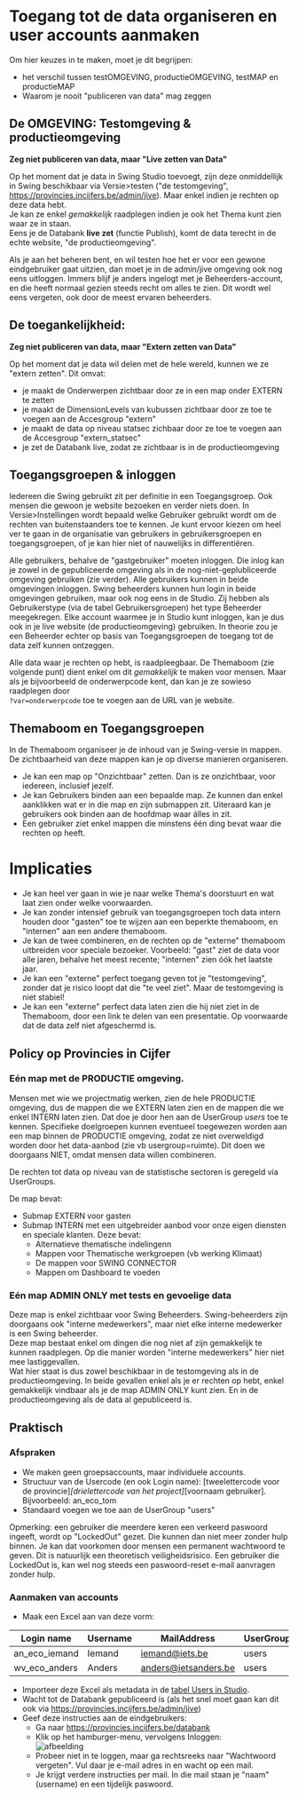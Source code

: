 # Toegang tot de data organiseren en user accounts aanmaken

Om hier keuzes in te maken, moet je dit begrijpen:

- het verschil tussen testOMGEVING, productieOMGEVING, testMAP en productieMAP
- Waarom je nooit "publiceren van data" mag zeggen

## De OMGEVING: Testomgeving & productieomgeving

**Zeg niet publiceren van data, maar "Live zetten van Data"**

Op het moment dat je data in Swing Studio toevoegt, zijn deze onmiddellijk in Swing beschikbaar via Versie>testen ("de testomgeving", https://provincies.incijfers.be/admin/jive).
Maar enkel indien je rechten op deze data hebt.  
Je kan ze enkel *gemakkelijk* raadplegen indien je ook het Thema kunt zien waar ze in staan.  
Eens je de Databank **live zet** (functie Publish), komt de data terecht in de echte website, "de productieomgeving".

Als je aan het beheren bent, en wil testen hoe het er voor een gewone eindgebruiker gaat uitzien, dan moet je in de admin/jive omgeving ook nog eens uitloggen. Immers blijf je anders ingelogt met je Beheerders-account, en die heeft normaal gezien steeds recht om alles te zien. Dit wordt wel eens vergeten, ook door de meest ervaren beheerders.


## De toegankelijkheid: 
**Zeg niet publiceren van data, maar "Extern zetten van Data"**

Op het moment dat je data wil delen met de hele wereld, kunnen we ze "extern zetten". Dit omvat:
- je maakt de Onderwerpen zichtbaar door ze in een map onder EXTERN te zetten
- je maakt de DimensionLevels van kubussen zichtbaar door ze toe te voegen aan de Accesgroup "extern"
- je maakt de data op niveau statsec zichbaar door ze toe te voegen aan de Accesgroup "extern_statsec"
- je zet de Databank live, zodat ze zichtbaar is in de productieomgeving


## Toegangsgroepen & inloggen

Iedereen die Swing gebruikt zit per definitie in een Toegangsgroep. 
Ook mensen die gewoon je website bezoeken en verder niets doen. In Versie>Instellingen wordt bepaald welke Gebruiker gebruikt wordt om de rechten van buitenstaanders toe te kennen.
Je kunt ervoor kiezen om heel ver te gaan in de organisatie van gebruikers in gebruikersgroepen en toegangsgroepen, of je kan hier niet of nauwelijks in differentiëren.

Alle gebruikers, behalve de "gastgebruiker" moeten inloggen. Die inlog kan je zowel in de gepubliceerde omgeving als in de nog-niet-geplubliceerde omgeving gebruiken (zie verder). Alle gebruikers kunnen in beide omgevingen inloggen. 
Swing beheerders kunnen hun login in beide omgevingen gebruiken, maar ook nog eens in de Studio. Zij hebben als Gebruikerstype (via de tabel Gebruikersgroepen) het type Beheerder meegekregen. Elke account waarmee je in Studio kunt inloggen, kan je dus ook in je live website (de productieomgeving) gebruiken.
In theorie zou je een Beheerder echter op basis van Toegangsgroepen de toegang tot de data zelf kunnen ontzeggen.

Alle data waar je rechten op hebt, is raadpleegbaar. De Themaboom (zie volgende punt) dient enkel om dit *gemakkelijk* te maken voor mensen. Maar als je bijvoorbeeld de onderwerpcode kent, dan kan je ze sowieso raadplegen door  
`?var=onderwerpcode` toe te voegen aan de URL van je website.


## Themaboom en Toegangsgroepen

In de Themaboom organiseer je de inhoud van je Swing-versie in mappen.
De zichtbaarheid van deze mappen kan je op diverse manieren organiseren. 
* Je kan een map op "Onzichtbaar" zetten. Dan is ze onzichtbaar, voor iedereen, inclusief jezelf.
* Je kan Gebruikers binden aan een bepaalde map. Ze kunnen dan enkel aanklikken wat er in die map en zijn submappen zit. Uiteraard kan je gebruikers ook binden aan de hoofdmap waar álles in zit.
* Een gebruiker ziet enkel mappen die minstens één ding bevat waar die rechten op heeft.


 # Implicaties
 
 * Je kan heel ver gaan in wie je naar welke Thema's doorstuurt en wat laat zien onder welke voorwaarden.
 * Je kan zonder intensief gebruik van toegangsgroepen toch data intern houden door "gasten" toe te wijzen aan een beperkte themaboom, en "internen" aan een andere themaboom.
 * Je kan de twee combineren, en de rechten op de "externe" themaboom uitbreiden voor speciale bezoeker. Voorbeeld: "gast" ziet de data voor alle jaren, behalve het meest recente; "internen" zien óók het laatste jaar.
 * Je kan een "externe" perfect toegang geven tot je "testomgeving", zonder dat je risico loopt dat die "te veel ziet". Maar de testomgeving is niet stabiel!
 * Je kan een "externe" perfect data laten zien die hij niet ziet in de Themaboom, door een link te delen van een presentatie. Op voorwaarde dat de data zelf niet afgeschermd is.
 
 
 ## Policy op Provincies in Cijfer
 
 ### Eén map met de PRODUCTIE omgeving.
 
 Mensen met wie we projectmatig werken, zien de hele PRODUCTIE omgeving, dus de mappen die we EXTERN laten zien en de mappen die we enkel INTERN laten zien. Dat doe je door hen aan de UserGroup *users* toe te kennen.
 Specifieke doelgroepen kunnen eventueel toegewezen worden aan een map binnen de PRODUCTIE omgeving, zodat ze niet overweldigd worden door het data-aanbod (zie vb usergroup=ruimte). Dit doen we doorgaans NIET, omdat mensen data willen combineren.
 
 De rechten tot data op niveau van de statistische sectoren is geregeld via UserGroups.  
 
 De map bevat:
 * Submap EXTERN voor gasten
 * Submap INTERN met een uitgebreider aanbod voor onze eigen diensten en speciale klanten. Deze bevat:
   - Alternatieve thematische indelingenn
   - Mappen voor Thematische werkgroepen (vb werking Klimaat)
   - De mappen voor SWING CONNECTOR
   - Mappen om Dashboard te voeden

 ### Eén map ADMIN ONLY met tests en gevoelige data
Deze map is enkel zichtbaar voor Swing Beheerders. Swing-beheerders zijn doorgaans ook "interne medewerkers", maar niet elke interne medewerker is een Swing beheerder.  
Deze map bestaat enkel om dingen die nog niet af zijn gemakkelijk te kunnen raadplegen. Op die manier worden "interne medewerkers" hier niet mee lastiggevallen.  
Wat hier staat is dus zowel beschikbaar in de testomgeving als in de productieomgeving. In beide gevallen enkel als je er rechten op hebt, enkel gemakkelijk vindbaar als je de map ADMIN ONLY kunt zien. En in de productieomgeving als de data al gepubliceerd is.

## Praktisch

### Afspraken

* We maken geen groepsaccounts, maar individuele accounts.
* Structuur van de Usercode (en ook Login name): [tweelettercode voor de provincie]_[drielettercode van het project]_[voornaam gebruiker]. Bijvoorbeeld: an_eco_tom
* Standaard voegen we toe aan de UserGroup "users"

Opmerking: een gebruiker die meerdere keren een verkeerd paswoord ingeeft, wordt op "LockedOut" gezet. Die kunnen dan niet meer zonder hulp binnen. Je kan dat voorkomen door mensen een permanent wachtwoord te geven. Dit is natuurlijk een theoretisch veiligheidsrisico. Een gebruiker die LockedOut is, kan wel nog steeds een paswoord-reset e-mail aanvragen zonder hulp. 

### Aanmaken van accounts

* Maak een Excel aan van deze vorm:

Login name | Username | MailAddress | UserGroup | Usercode
-- | -- | -- | -- | --
an_eco_iemand | Iemand | iemand@iets.be | users | an_eco_iemand
wv_eco_anders | Anders | anders@ietsanders.be | users | wv_eco_anders

* Importeer deze Excel als metadata in de [tabel Users in Studio](https://provincies.incijfers.be/Admin/Studio/Table?tableName=User). 
* Wacht tot de Databank gepubliceerd is (als het snel moet gaan kan dit ook via https://provincies.incijfers.be/admin/jive)
* Geef deze instructies aan de eindgebruikers:
  * Ga naar https://provincies.incijfers.be/databank
  * Klik op het hamburger-menu, vervolgens Inloggen:  
  ![afbeelding](https://user-images.githubusercontent.com/10122639/108837147-23d9f280-75d2-11eb-9f8f-4c6cfbd5c0ad.png)
  * Probeer niet in te loggen, maar ga rechtsreeks naar "Wachtwoord vergeten". Vul daar je e-mail adres in en wacht op een mail.
  * Je krijgt verdere instructies per mail. In die mail staan je "naam" (username) en een tijdelijk paswoord.


